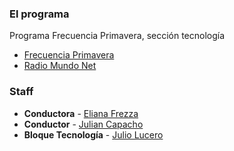 ### El programa

Programa Frecuencia Primavera, sección tecnología

  * [Frecuencia Primavera][1]
  * [Radio Mundo Net][2]

### Staff

  * **Conductora** - [Eliana Frezza][3]
  * **Conductor** - [Julian Capacho][4]
  * **Bloque Tecnología** - [Julio Lucero][5]

[1]: http://frecuenciaprimavera.com/
[2]: http://radiomundonet.com.ar/
[3]: https://twitter.com/ElianaFrezza
[4]: https://twitter.com/hashtag/JulianCapacho
[5]: https://twitter.com/julioalucero
